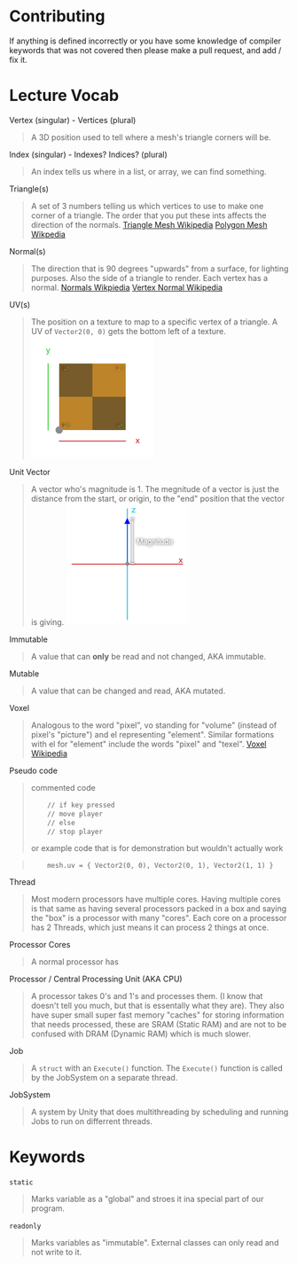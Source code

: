 # Contributing
If anything is defined incorrectly or you have some knowledge of compiler keywords that was not covered then please make a pull request, and add / fix it.

# Lecture Vocab
Vertex (singular) - Vertices (plural)
> A 3D position used to tell where a mesh's triangle corners will be.

Index (singular) - Indexes? Indices? (plural)
> An index tells us where in a list, or array, we can find something.

Triangle(s)
> A set of 3 numbers telling us which vertices to use to make one corner of a triangle.
> The order that you put these ints affects the direction of the normals.
> [Triangle Mesh Wikipedia](https://en.wikipedia.org/wiki/Triangle_mesh)
> [Polygon Mesh Wikpedia](https://en.wikipedia.org/wiki/Polygon_mesh)

Normal(s)
> The direction that is 90 degrees "upwards" from a surface, for lighting purposes. Also the side of a triangle to render. Each vertex has a normal.
> [Normals Wikpiedia](https://en.wikipedia.org/wiki/Normal_(geometry))
> [Vertex Normal Wikipedia](https://en.wikipedia.org/wiki/Vertex_normal)

UV(s)
> The position on a texture to map to a specific vertex of a triangle. A UV of `Vector2(0, 0)` gets the bottom left of a texture. 
> ![2D uv texture coordinate](/Assets/2D_uv_texture_coordinate.png)

Unit Vector
> A vector who's magnitude is 1. The megnitude of a vector is just the distance from the start, or origin, to the "end" position that the vector is giving.
> ![magnitude of a vector](/Resources/assets/normal_magnitude.png)

Immutable
> A value that can **only** be read and not changed, AKA immutable.

Mutable
> A value that can be changed and read, AKA mutated.

Voxel
> Analogous to the word "pixel", vo standing for "volume" (instead of pixel's "picture") and el representing "element". Similar formations with el for "element" include the words "pixel" and "texel".
> [Voxel Wikipedia](https://en.wikipedia.org/wiki/Voxel)

Pseudo code
> commented code 
> 
> ```
>     // if key pressed
>     // move player
>     // else
>     // stop player
> ```
> 
> or example code that is for demonstration but wouldn't actually work

> ```
>     mesh.uv = { Vector2(0, 0), Vector2(0, 1), Vector2(1, 1) }
> ```

Thread
> Most modern processors have multiple cores. Having multiple cores is that same as having several processors packed in a box and saying the "box" is a processor with many "cores". Each core on a processor has 2 Threads, which just means it can process 2 things at once.

Processor Cores
> A normal processor has 

Processor / Central Processing Unit (AKA CPU)
> A processor takes 0's and 1's and processes them. (I know that doesn't tell you much, but that is essentally what they are). They also have super small super fast memory "caches" for storing information that needs processed, these are SRAM (Static RAM) and are not to be confused with DRAM (Dynamic RAM) which is much slower.

Job 
> A `struct` with an `Execute()` function. The `Execute()` function is called by the JobSystem on a separate thread.

JobSystem
> A system by Unity that does multithreading by scheduling and running Jobs to run on differrent threads.


# Keywords

`static`
> Marks variable as a "global" and stroes it ina special part of our program.

`readonly`
> Marks variables as "immutable". External classes can only read and not write to it.
